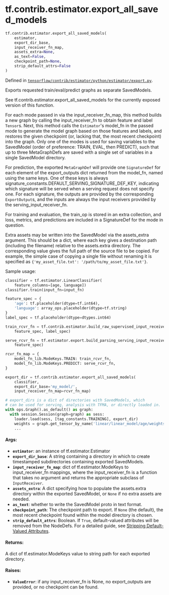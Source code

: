 <div itemscope itemtype="http://developers.google.com/ReferenceObject">
<meta itemprop="name" content="tf.contrib.estimator.export_all_saved_models" />
<meta itemprop="path" content="Stable" />
</div>

# tf.contrib.estimator.export_all_saved_models

``` python
tf.contrib.estimator.export_all_saved_models(
    estimator,
    export_dir_base,
    input_receiver_fn_map,
    assets_extra=None,
    as_text=False,
    checkpoint_path=None,
    strip_default_attrs=False
)
```



Defined in [`tensorflow/contrib/estimator/python/estimator/export.py`](/code/stable/tensorflow/contrib/estimator/python/estimator/export.py).

Exports requested train/eval/predict graphs as separate SavedModels.

See tf.contrib.estimator.export_all_saved_models for the currently
exposed version of this function.

For each mode passed in via the input_receiver_fn_map,
this method builds a new graph by calling the input_receiver_fn to obtain
feature and label `Tensor`s. Next, this method calls the `Estimator`'s
model_fn in the passed mode to generate the model graph based on
those features and labels, and restores the given checkpoint
(or, lacking that, the most recent checkpoint) into the graph.
Only one of the modes is used for saving variables to the SavedModel
(order of preference: TRAIN, EVAL, then PREDICT), such that up to three
MetaGraphDefs are saved with a single set of variables in a single
SavedModel directory.

For prediction, the exported `MetaGraphDef` will provide one `SignatureDef`
for each element of the export_outputs dict returned from the model_fn,
named using the same keys.  One of these keys is always
signature_constants.DEFAULT_SERVING_SIGNATURE_DEF_KEY, indicating which
signature will be served when a serving request does not specify one.
For each signature, the outputs are provided by the corresponding
`ExportOutput`s, and the inputs are always the input receivers provided by
the serving_input_receiver_fn.

For training and evaluation, the train_op is stored in an extra collection,
and loss, metrics, and predictions are included in a SignatureDef for the
mode in question.

Extra assets may be written into the SavedModel via the assets_extra
argument.  This should be a dict, where each key gives a destination path
(including the filename) relative to the assets.extra directory.  The
corresponding value gives the full path of the source file to be copied.
For example, the simple case of copying a single file without renaming it
is specified as `{'my_asset_file.txt': '/path/to/my_asset_file.txt'}`.

Sample usage:
```python
classifier = tf.estimator.LinearClassifier(
    feature_columns=[age, language])
classifier.train(input_fn=input_fn)

feature_spec = {
    'age': tf.placeholder(dtype=tf.int64),
    'language': array_ops.placeholder(dtype=tf.string)
}
label_spec = tf.placeholder(dtype=dtypes.int64)

train_rcvr_fn = tf.contrib.estimator.build_raw_supervised_input_receiver_fn(
    feature_spec, label_spec)

serve_rcvr_fn = tf.estimator.export.build_parsing_serving_input_receiver_fn(
    feature_spec)

rcvr_fn_map = {
    model_fn_lib.ModeKeys.TRAIN: train_rcvr_fn,
    model_fn_lib.ModeKeys.PREDICT: serve_rcvr_fn,
}

export_dir = tf.contrib.estimator.export_all_saved_models(
    classifier,
    export_dir_base='my_model/',
    input_receiver_fn_map=rcvr_fn_map)

# export_dirs is a dict of directories with SavedModels, which
# can be used for serving, analysis with TFMA, or directly loaded in.
with ops.Graph().as_default() as graph:
  with session.Session(graph=graph) as sess:
    loader.load(sess, [tag_constants.TRAINING], export_dir)
    weights = graph.get_tensor_by_name('linear/linear_model/age/weights')
    ...
```

#### Args:

* <b>`estimator`</b>: an instance of tf.estimator.Estimator
* <b>`export_dir_base`</b>: A string containing a directory in which to create
    timestamped subdirectories containing exported SavedModels.
* <b>`input_receiver_fn_map`</b>: dict of tf.estimator.ModeKeys to input_receiver_fn
    mappings, where the input_receiver_fn is a function that takes no
    argument and returns the appropriate subclass of `InputReceiver`.
* <b>`assets_extra`</b>: A dict specifying how to populate the assets.extra directory
    within the exported SavedModel, or `None` if no extra assets are needed.
* <b>`as_text`</b>: whether to write the SavedModel proto in text format.
* <b>`checkpoint_path`</b>: The checkpoint path to export.  If `None` (the default),
    the most recent checkpoint found within the model directory is chosen.
* <b>`strip_default_attrs`</b>: Boolean. If `True`, default-valued attributes will be
    removed from the NodeDefs. For a detailed guide, see
    [Stripping Default-Valued Attributes](https://github.com/tensorflow/tensorflow/blob/master/tensorflow/python/saved_model/README.md#stripping-default-valued-attributes).


#### Returns:

A dict of tf.estimator.ModeKeys value to string path for each exported
directory.


#### Raises:

* <b>`ValueError`</b>: if any input_receiver_fn is None, no export_outputs
    are provided, or no checkpoint can be found.